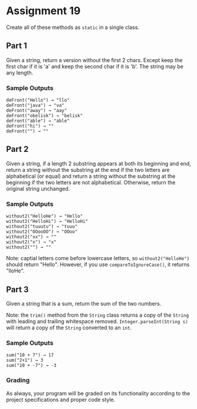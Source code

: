 # Assignment 19

Create all of these methods as `static` in a single class.

## Part 1

Given a string, return a version without the first 2 chars. Except keep the first char if it is 'a' and keep the second char if it is 'b'. The string may be any length.

### Sample Outputs

```
deFront("Hello") → "llo"
deFront("java") → "va"
deFront("away") → "aay"
deFront("obelisk") → "belisk"
deFront("able") → "able"
deFront("hi") → ""
deFront("") → ""
```

## Part 2

Given a string, if a length 2 substring appears at both its beginning and end, return a string without the substring at the end if the two letters are alphabetical (or equal) and return a string without the substring at the beginning if the two letters are not alphabetical. Otherwise, return the original string unchanged.

### Sample Outputs

```
without2("HelloHe") → "Hello"
without2("HelloHi") → "HelloHi"
without2("tuuutu") → "tuuu"
without2("OOooOO") → "OOoo"
without2("xx") → ""
without2("x") → "x"
without2("") → ""
```

Note: captial letters come before lowercase letters, so `without2("HelloHe")` should return "Hello". However, if you use `compareToIgnoreCase()`, it returns "lloHe".

## Part 3

Given a string that is a sum, return the sum of the two numbers.

Note: the `trim()` method from the `String` class returns a copy of the `String` with leading and trailing whitespace removed. `Integer.parseInt(String s)` will return a copy of the `String` converted to an `int`.

### Sample Outputs

```
sum("10 + 7") → 17
sum("2+1") → 3
sum("10 + -7") → -3
```

### Grading

As always, your program will be graded on its functionality according to the project specifications and proper code style.

